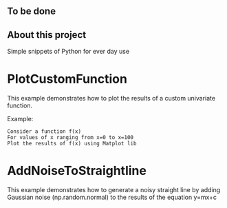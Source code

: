 ## To be done

## About this project
Simple snippets of Python for ever day use

# PlotCustomFunction
This example demonstrates how to plot the results of a custom
univariate function. 

Example:

    Consider a function f(x)
    For values of x ranging from x=0 to x=100
    Plot the results of f(x) using Matplot lib

# AddNoiseToStraightline
This example demonstrates how to generate a noisy straight line by adding Gaussian noise (np.random.normal) to the results of the equation y=mx+c
